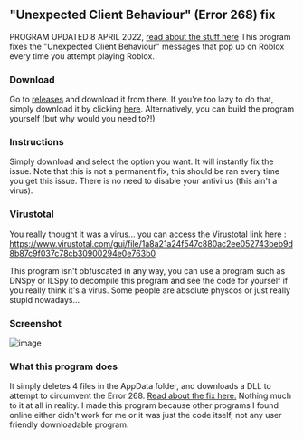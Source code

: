 ## "Unexpected Client Behaviour" (Error 268) fix
PROGRAM UPDATED 8 APRIL 2022, [read about the stuff here](https://v3rmillion.net/showthread.php?tid=1162337) This program fixes the "Unexpected Client Behaviour" messages that pop up on Roblox every time you attempt playing Roblox. 

### Download
Go to  [releases](https://github.com/MainDabRblx/RobloxUnexpectedClientBehaviourFix/releases/tag/v1.0 "releases") and download it from there. If you're too lazy to do that, simply download it by clicking [here](https://github.com/MainDabRblx/RobloxUnexpectedClientBehaviourFix/releases/download/v1.0/UnexpectedClientBehaviourFix.exe "here"). Alternatively, you can build the program yourself (but why would you need to?!)

### Instructions
Simply download and select the option you want. It will instantly fix the issue. Note that this is not a permanent fix, this should be ran every time you get this issue. There is no need to disable your antivirus (this ain't a virus). 

### Virustotal
You really thought it was a virus... you can access the Virustotal link here : https://www.virustotal.com/gui/file/1a8a21a24f547c880ac2ee052743beb9d8b87c9f037c78cb30900294e0e763b0

This program isn't obfuscated in any way, you can use a program such as DNSpy or ILSpy to decompile this program and see the code for yourself if you really think it's a virus. Some people are absolute physcos or just really stupid nowadays...

### Screenshot
![image](https://cdn.discordapp.com/attachments/926863467682611200/961927483211542588/UnexpectedClientBehaviourFix_dtvENWn7Cv.png "image")

### What this program does
It simply deletes 4 files in the AppData folder, and downloads a DLL to attempt to circumvent the Error 268. [Read about the fix here.](https://v3rmillion.net/showthread.php?tid=1162337) Nothing much to it at all in reality. I made this program because other programs I found online either didn't work for me or it was just the code itself, not any user friendly downloadable program.

